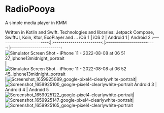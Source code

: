 # RadioPooya
A simple media player in KMM

Written in Kotlin and Swift.
Technologies and libraries: 
Jetpack Compose, SwiftUI, Koin, Ktor, ExoPlayer and ...
iOS 1                      |  iOS 2                    | Android 1                  |  Android 2
:-------------------------:|:-------------------------:|:-------------------------:|:-------------------------:
![Simulator Screen Shot - iPhone 11 - 2022-08-08 at 06 51 27_iphone13midnight_portrait](https://user-images.githubusercontent.com/85585949/183326890-3acbfb93-9de8-41ef-9648-243075a2f001.png)|![Simulator Screen Shot - iPhone 11 - 2022-08-08 at 06 52 45_iphone13midnight_portrait](https://user-images.githubusercontent.com/85585949/183326934-45be0c26-7aa7-4f63-9825-a8874424beac.png)|![Screenshot_1659925089_google-pixel4-clearlywhite-portrait](https://user-images.githubusercontent.com/85585949/183327392-e227b4de-a122-4914-a497-3f1f7fbc4a23.png)|![Screenshot_1659925100_google-pixel4-clearlywhite-portrait](https://user-images.githubusercontent.com/85585949/183327426-ecb35d35-d280-4816-a284-809ad25369eb.png)
Android 3                  |  Android 4                | Android 5
![Screenshot_1659925122_google-pixel4-clearlywhite-portrait](https://user-images.githubusercontent.com/85585949/183327456-0871771c-ee42-4de7-96d1-1cdc1c7f7894.png)|![Screenshot_1659925147_google-pixel4-clearlywhite-portrait](https://user-images.githubusercontent.com/85585949/183327498-af48ff4c-f3db-4346-ad70-9bf59afd6d7f.png)|![Screenshot_1659925165_google-pixel4-clearlywhite-portrait](https://user-images.githubusercontent.com/85585949/183327513-192ec045-f18b-4307-828c-39025ef45de1.png)
